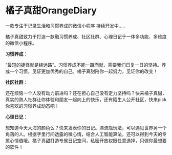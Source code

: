 # 橘子真甜OrangeDiary

一款专注于记录生活和习惯养成的微信小程序
持续开发中.....

橘子真甜致力于打造一款融习惯养成、社区社群、心理日记于一体多功能、多维度的微信小程序。

**习惯养成**：

“最短的捷径就是绕远路”。习惯养成不能一蹴而就，需要我们日复一日的坚持。养成一个习惯，见证更加优秀的自己。橘子真甜陪你一起努力，见证你的改变！

**社区社群**：

还在烦恼一个人没有动力前进吗？还在担心自己没有定力坚持吗？快来橘子真甜，真实的熟人社群让你体验和朋友一起向上的快乐，还有陌生人公开社区，快来pick你喜欢的习惯养成动态吧！

**心理日记**：

想知道今天大海的颜色么？快来发表你的日记。漂流瓶玩法，可以遇见世界另一个角落的人。根据字里行间透露的微心情，结合人工智能算法，还可以得到今天的专属心情值哦。橘子真甜打造专属日记空间，私密开放权限任意选择，只做你最想要的软件！